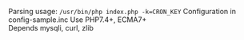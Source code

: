 Parsing usage: `/usr/bin/php index.php -k=CRON_KEY`
Configuration in config-sample.inc
Use PHP7.4+, ECMA7+    
Depends mysqli, curl, zlib
